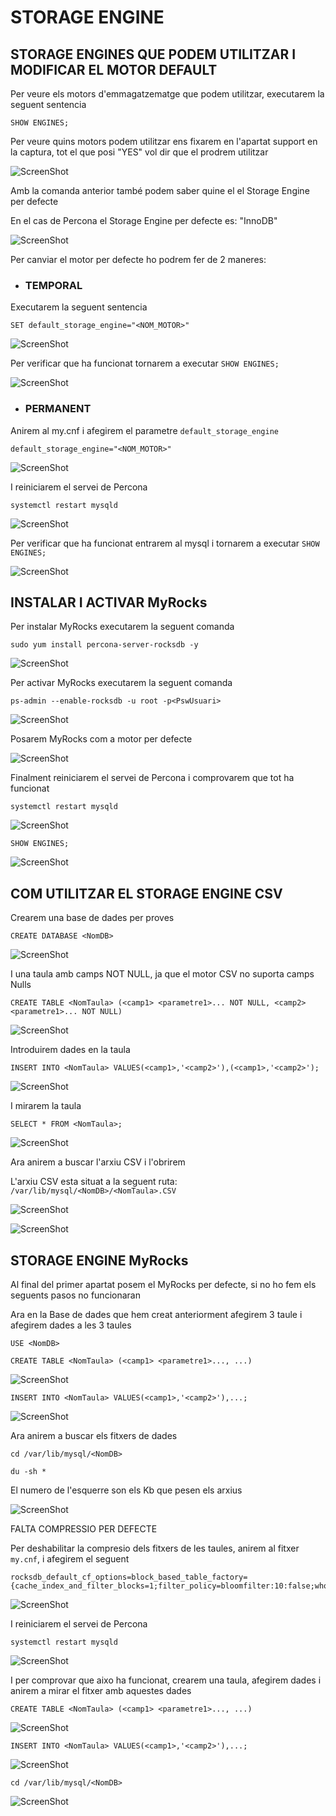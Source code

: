 # STORAGE ENGINE

## STORAGE ENGINES QUE PODEM UTILITZAR I MODIFICAR EL MOTOR DEFAULT

Per veure els motors d'emmagatzematge que podem utilitzar, executarem la seguent sentencia

`SHOW ENGINES;`

Per veure quins motors podem utilitzar ens fixarem en l'apartat support en la captura, tot el que posi "YES" vol dir que el prodrem utilitzar

![ScreenShot](imgs/showEngines.png)

Amb la comanda anterior també podem saber quine el el Storage Engine per defecte

En el cas de Percona el Storage Engine per defecte es: "InnoDB"

![ScreenShot](imgs/default.png)

Per canviar el motor per defecte ho podrem fer de 2 maneres:

* ### TEMPORAL

Executarem la seguent sentencia

`SET default_storage_engine="<NOM_MOTOR>"`

![ScreenShot](imgs/setMemory.png)

Per verificar que ha funcionat tornarem a executar `SHOW ENGINES;`

![ScreenShot](imgs/nouDefault.png)

* ### PERMANENT

Anirem al my.cnf i afegirem el parametre `default_storage_engine`

`default_storage_engine="<NOM_MOTOR>"`

![ScreenShot](imgs/mycnfDefaultEngine.png)

I reiniciarem el servei de Percona

`systemctl restart mysqld`

![ScreenShot](imgs/serveiMySQL.png)

Per verificar que ha funcionat entrarem al mysql i tornarem a executar `SHOW ENGINES;`

![ScreenShot](imgs/nouDefault2.png)

## INSTALAR I ACTIVAR MyRocks

Per instalar MyRocks executarem la seguent comanda

`sudo yum install percona-server-rocksdb -y`

![ScreenShot](imgs/MyRocks.png)

Per activar MyRocks executarem la seguent comanda

`ps-admin --enable-rocksdb -u root -p<PswUsuari>`

![ScreenShot](imgs/activarMyRocks.png)

Posarem MyRocks com a motor per defecte

![ScreenShot](imgs/defaultMyRocks.png)

Finalment reiniciarem el servei de Percona i comprovarem que tot ha funcionat

`systemctl restart mysqld`

![ScreenShot](imgs/reiniciarPercona.png)

`SHOW ENGINES;`

![ScreenShot](imgs/comprovaMyRocks.png)

## COM UTILITZAR EL STORAGE ENGINE CSV

Crearem una base de dades per proves

`CREATE DATABASE <NomDB>`

![ScreenShot](imgs/DBprova.png)

I una taula amb camps NOT NULL, ja que el motor CSV no suporta camps Nulls

`CREATE TABLE <NomTaula> (<camp1> <parametre1>... NOT NULL, <camp2> <parametre1>... NOT NULL)`

![ScreenShot](imgs/taulaProva.png)

Introduirem dades en la taula

`INSERT INTO <NomTaula> VALUES(<camp1>,'<camp2>'),(<camp1>,'<camp2>');`

![ScreenShot](imgs/insertProva.png)

I mirarem la taula

`SELECT * FROM <NomTaula>;`

![ScreenShot](imgs/selectProva.png)

Ara anirem a buscar l'arxiu CSV i l'obrirem

L'arxiu CSV esta situat a la seguent ruta: `/var/lib/mysql/<NomDB>/<NomTaula>.CSV`

![ScreenShot](imgs/nanoCSV.png)

![ScreenShot](imgs/CSV.png)

## STORAGE ENGINE MyRocks

Al final del primer apartat posem el MyRocks per defecte, si no ho fem els seguents pasos no funcionaran

Ara en la Base de dades que hem creat anteriorment afegirem 3 taule i afegirem dades a les 3 taules

`USE <NomDB>`

`CREATE TABLE <NomTaula> (<camp1> <parametre1>..., ...)`

![ScreenShot](imgs/crearTaules.png)

`INSERT INTO <NomTaula> VALUES(<camp1>,'<camp2>'),...;`

![ScreenShot](imgs/insertMyRocks.png)

Ara anirem a buscar els fitxers de dades

`cd /var/lib/mysql/<NomDB>`

`du -sh *`

El numero de l'esquerre son els Kb que pesen els arxius

![ScreenShot](imgs/pesFitxers.png)

FALTA COMPRESSIO PER DEFECTE

Per deshabilitar la compresio dels fitxers de les taules, anirem al fitxer `my.cnf`, i afegirem el seguent

```
rocksdb_default_cf_options=block_based_table_factory={cache_index_and_filter_blocks=1;filter_policy=bloomfilter:10:false;whole_key_filtering=1};level_compaction_dynamic_level_bytes=true;optimize_filters_for_hits=true;compaction_pri=kMinOverlappingRatio;compression=kNoCompression
```

![ScreenShot](imgs/deshabilitarCompresio.png)

I reiniciarem el servei de Percona

`systemctl restart mysqld`

![ScreenShot](imgs/reiniciarPercona.png)

I per comprovar que aixo ha funcionat, crearem una taula, afegirem dades i anirem a mirar el fitxer amb aquestes dades

`CREATE TABLE <NomTaula> (<camp1> <parametre1>..., ...)`

![ScreenShot](imgs/crearTaula.png)

`INSERT INTO <NomTaula> VALUES(<camp1>,'<camp2>'),...;`

![ScreenShot](imgs/insertProva2.png)

`cd /var/lib/mysql/<NomDB>`

![ScreenShot](imgs/.png)
